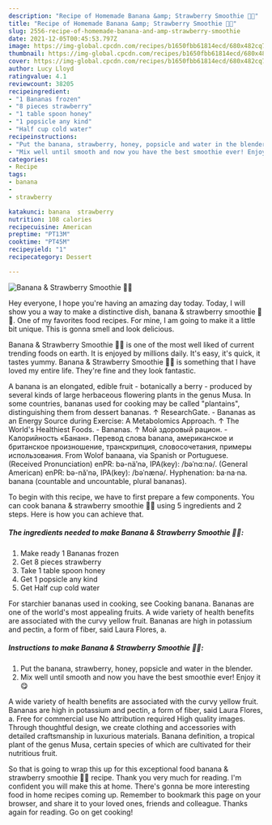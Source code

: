 ```yaml
---
description: "Recipe of Homemade Banana &amp; Strawberry Smoothie 🍌🍓"
title: "Recipe of Homemade Banana &amp; Strawberry Smoothie 🍌🍓"
slug: 2556-recipe-of-homemade-banana-and-amp-strawberry-smoothie
date: 2021-12-05T00:45:53.797Z
image: https://img-global.cpcdn.com/recipes/b1650fbb61814ecd/680x482cq70/banana-strawberry-smoothie-recipe-main-photo.jpg
thumbnail: https://img-global.cpcdn.com/recipes/b1650fbb61814ecd/680x482cq70/banana-strawberry-smoothie-recipe-main-photo.jpg
cover: https://img-global.cpcdn.com/recipes/b1650fbb61814ecd/680x482cq70/banana-strawberry-smoothie-recipe-main-photo.jpg
author: Lucy Lloyd
ratingvalue: 4.1
reviewcount: 38205
recipeingredient:
- "1 Bananas frozen"
- "8 pieces strawberry"
- "1 table spoon honey"
- "1 popsicle any kind"
- "Half cup cold water"
recipeinstructions:
- "Put the banana, strawberry, honey, popsicle and water in the blender."
- "Mix well until smooth and now you have the best smoothie ever! Enjoy it😋"
categories:
- Recipe
tags:
- banana
- 
- strawberry

katakunci: banana  strawberry 
nutrition: 108 calories
recipecuisine: American
preptime: "PT13M"
cooktime: "PT45M"
recipeyield: "1"
recipecategory: Dessert

---
```



![Banana & Strawberry Smoothie 🍌🍓](https://img-global.cpcdn.com/recipes/b1650fbb61814ecd/680x482cq70/banana-strawberry-smoothie-recipe-main-photo.jpg)

Hey everyone, I hope you're having an amazing day today. Today, I will show you a way to make a distinctive dish, banana & strawberry smoothie 🍌🍓. One of my favorites food recipes. For mine, I am going to make it a little bit unique. This is gonna smell and look delicious.

Banana & Strawberry Smoothie 🍌🍓 is one of the most well liked of current trending foods on earth. It is enjoyed by millions daily. It's easy, it's quick, it tastes yummy. Banana & Strawberry Smoothie 🍌🍓 is something that I have loved my entire life. They're fine and they look fantastic.

A banana is an elongated, edible fruit - botanically a berry - produced by several kinds of large herbaceous flowering plants in the genus Musa. In some countries, bananas used for cooking may be called "plantains", distinguishing them from dessert bananas. ↑ ResearchGate. - Bananas as an Energy Source during Exercise: A Metabolomics Approach. ↑ The World's Healthiest Foods. - Bananas. ↑ Мой здоровый рацион. - Калорийность «Банан». Перевод слова banana, американское и британское произношение, транскрипция, словосочетания, примеры использования. From Wolof banaana, via Spanish or Portuguese. (Received Pronunciation) enPR: bə-näʹnə, IPA(key): /bəˈnɑːnə/. (General American) enPR: bə-năʹnə, IPA(key): /bəˈnænə/. Hyphenation: ba‧na‧na. banana (countable and uncountable, plural bananas).


To begin with this recipe, we have to first prepare a few components. You can cook banana & strawberry smoothie 🍌🍓 using 5 ingredients and 2 steps. Here is how you can achieve that.

<!--inarticleads1-->

##### The ingredients needed to make Banana & Strawberry Smoothie 🍌🍓:

1. Make ready 1 Bananas frozen
1. Get 8 pieces strawberry
1. Take 1 table spoon honey
1. Get 1 popsicle any kind
1. Get Half cup cold water


For starchier bananas used in cooking, see Cooking banana. Bananas are one of the world's most appealing fruits. A wide variety of health benefits are associated with the curvy yellow fruit. Bananas are high in potassium and pectin, a form of fiber, said Laura Flores, a. 

<!--inarticleads2-->

##### Instructions to make Banana & Strawberry Smoothie 🍌🍓:

1. Put the banana, strawberry, honey, popsicle and water in the blender.
1. Mix well until smooth and now you have the best smoothie ever! Enjoy it😋


A wide variety of health benefits are associated with the curvy yellow fruit. Bananas are high in potassium and pectin, a form of fiber, said Laura Flores, a. Free for commercial use No attribution required High quality images. Through thoughtful design, we create clothing and accessories with detailed craftsmanship in luxurious materials. Banana definition, a tropical plant of the genus Musa, certain species of which are cultivated for their nutritious fruit. 

So that is going to wrap this up for this exceptional food banana & strawberry smoothie 🍌🍓 recipe. Thank you very much for reading. I'm confident you will make this at home. There's gonna be more interesting food in home recipes coming up. Remember to bookmark this page on your browser, and share it to your loved ones, friends and colleague. Thanks again for reading. Go on get cooking!
